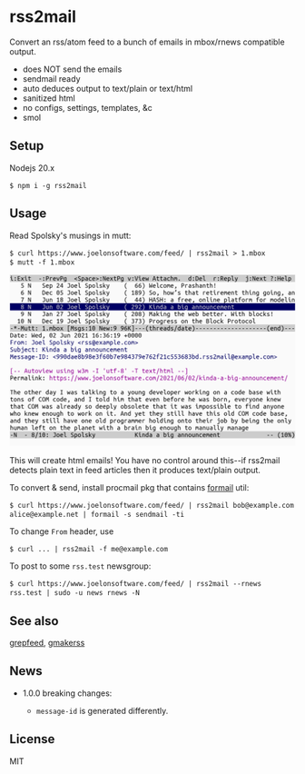 # rss2mail

Convert an rss/atom feed to a bunch of emails in mbox/rnews compatible
output.

* does NOT send the emails
* sendmail ready
* auto deduces output to text/plain or text/html
* sanitized html
* no configs, settings, templates, &c
* smol

## Setup

Nodejs 20.x

    $ npm i -g rss2mail

## Usage

Read Spolsky's musings in mutt:

~~~
$ curl https://www.joelonsoftware.com/feed/ | rss2mail > 1.mbox
$ mutt -f 1.mbox
~~~

![](screenshot.png)

This will create html emails! You have no control around this--if
rss2mail detects plain text in feed articles then it produces
text/plain output.

To convert & send, install procmail pkg that contains [formail][] util:

    $ curl https://www.joelonsoftware.com/feed/ | rss2mail bob@example.com alice@example.net | formail -s sendmail -ti

To change `From` header, use

    $ curl ... | rss2mail -f me@example.com

To post to some `rss.test` newsgroup:

    $ curl https://www.joelonsoftware.com/feed/ | rss2mail --rnews rss.test | sudo -u news rnews -N

## See also

[grepfeed](https://github.com/gromnitsky/grepfeed),
[gmakerss](https://github.com/gromnitsky/gmakerss)

## News

* 1.0.0 breaking changes:

    * `message-id` is generated differently.

## License

MIT

[formail]: https://manpages.debian.org/unstable/procmail/formail.1.en.html
